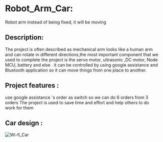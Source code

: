 # Robot_Arm_Car:
Robot arm instead of being fixed, it will be moving 
## Description:
The project is often described as mechanical arm looks like a human arm and can rotate in different directions,the most important component that we used to complete the project is the servo motor, ultrasonic ,DC motor, Node MCU, battery and else . 
it can be controlled by using google assistance and Bluetooth application so it can move things from one place to another.
## Project features :
   use google assistance 's order as switch so we can do 6 orders from 3 orders
   The project is used to save time and effort and help others to do work for them

## Car design :

![Wi-fi_Car](https://user-images.githubusercontent.com/92521186/179441807-d6e526c1-6e44-499b-b7af-0462001d2209.jpg)
